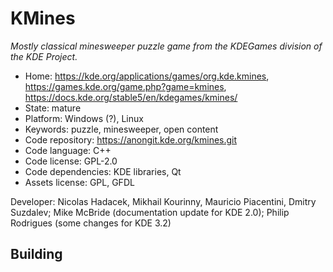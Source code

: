 # KMines

_Mostly classical minesweeper puzzle game from the KDEGames division of the KDE Project._

- Home: https://kde.org/applications/games/org.kde.kmines, https://games.kde.org/game.php?game=kmines, https://docs.kde.org/stable5/en/kdegames/kmines/
- State: mature
- Platform: Windows (?), Linux
- Keywords: puzzle, minesweeper, open content
- Code repository: https://anongit.kde.org/kmines.git
- Code language: C++
- Code license: GPL-2.0
- Code dependencies: KDE libraries, Qt
- Assets license: GPL, GFDL

Developer: Nicolas Hadacek, Mikhail Kourinny, Mauricio Piacentini, Dmitry Suzdalev; Mike McBride (documentation update for KDE 2.0); Philip Rodrigues (some changes for KDE 3.2)

## Building

